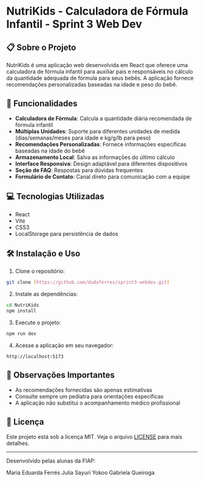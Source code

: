 # NutriKids - Calculadora de Fórmula Infantil - Sprint 3 Web Dev

## 📋 Sobre o Projeto

NutriKids é uma aplicação web desenvolvida em React que oferece uma calculadora de fórmula infantil para auxiliar pais e responsáveis no cálculo da quantidade adequada de fórmula para seus bebês. A aplicação fornece recomendações personalizadas baseadas na idade e peso do bebê.

## 🚀 Funcionalidades

- **Calculadora de Fórmula**: Calcula a quantidade diária recomendada de fórmula infantil
- **Múltiplas Unidades**: Suporte para diferentes unidades de medida (dias/semanas/meses para idade e kg/g/lb para peso)
- **Recomendações Personalizadas**: Fornece informações específicas baseadas na idade do bebê
- **Armazenamento Local**: Salva as informações do último cálculo
- **Interface Responsiva**: Design adaptável para diferentes dispositivos
- **Seção de FAQ**: Respostas para dúvidas frequentes
- **Formulário de Contato**: Canal direto para comunicação com a equipe

## 💻 Tecnologias Utilizadas

- React
- Vite
- CSS3
- LocalStorage para persistência de dados

## 🛠️ Instalação e Uso

1. Clone o repositório:
```bash
git clone [https://github.com/dudaferres/sprint3-webdev.git]
```

2. Instale as dependências:
```bash
cd NutriKids
npm install
```

3. Execute o projeto:
```bash
npm run dev
```

4. Acesse a aplicação em seu navegador:
```
http://localhost:5173
```

## 📌 Observações Importantes

- As recomendações fornecidas são apenas estimativas
- Consulte sempre um pediatra para orientações específicas
- A aplicação não substitui o acompanhamento médico profissional

## 📄 Licença

Este projeto está sob a licença MIT. Veja o arquivo [LICENSE](LICENSE) para mais detalhes.

---
Desenvolvido pelas alunas da FIAP:

Maria Eduarda Ferrés
Julia Sayuri Yokoo
Gabriela Queiroga